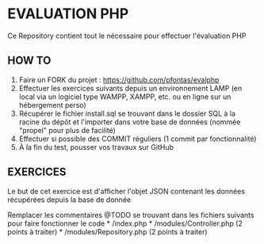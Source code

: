 # EVALUATION PHP

Ce Repository contient tout le nécessaire pour effectuer l'évaluation PHP

## HOW TO

1. Faire un FORK du projet : https://github.com/pfontas/evalphp
2. Effectuer les exercices suivants depuis un environnement LAMP (en local via un logiciel type WAMPP, XAMPP, etc. ou en ligne sur un hébergement perso)
3. Récupérer le fichier install.sql se trouvant dans le dossier SQL à la racine du dépôt et l'importer dans votre base de données (nommée "propel" pour plus de facilité)
4. Effectuer si possible des COMMIT réguliers (1 commit par fonctionnalité)
5. À la fin du test, pousser vos travaux sur GitHub

## EXERCICES

Le but de cet exercice est d'afficher l'objet JSON contenant les données récupérées depuis la base de donnée

Remplacer les commentaires @TODO se trouvant dans les fichiers suivants pour faire fonctionner le code
	* /index.php
	* /modules/Controller.php (2 points à traiter)
	* /modules/Repository.php (2 points à traiter)
